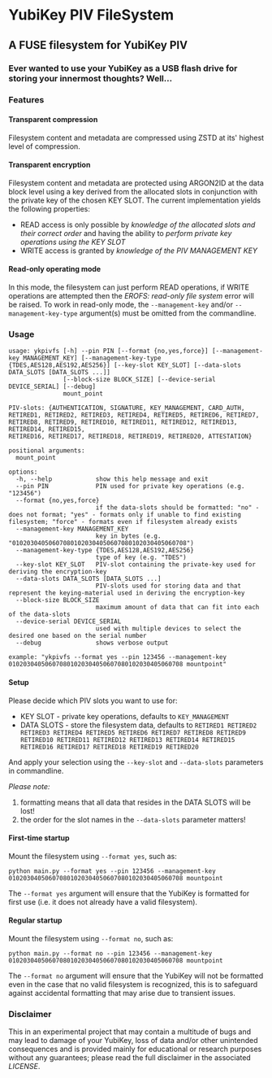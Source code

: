 # YubiKey PIV FileSystem
## A FUSE filesystem for YubiKey PIV
### Ever wanted to use your YubiKey as a USB flash drive for storing your innermost thoughts? Well... 

### Features
#### Transparent compression
Filesystem content and metadata are compressed using ZSTD at its' highest level of compression. 
#### Transparent encryption
Filesystem content and metadata are protected using ARGON2ID at the data block level using a key derived from the 
allocated slots in conjunction with the private key of the chosen KEY SLOT. The current implementation yields the 
following properties:
- READ access is only possible by *knowledge of the allocated slots and their correct order* and having the ability to 
*perform private key operations using the KEY SLOT*
- WRITE access is granted by *knowledge of the PIV MANAGEMENT KEY*
#### Read-only operating mode
In this mode, the filesystem can just perform READ operations, if WRITE operations are attempted then the *EROFS: read-only file system* error will be raised.
To work in read-only mode, the `--management-key` and/or `--management-key-type` argument(s) must be omitted from the commandline.

### Usage
```
usage: ykpivfs [-h] --pin PIN [--format {no,yes,force}] [--management-key MANAGEMENT_KEY] [--management-key-type {TDES,AES128,AES192,AES256}] [--key-slot KEY_SLOT] [--data-slots DATA_SLOTS [DATA_SLOTS ...]]
               [--block-size BLOCK_SIZE] [--device-serial DEVICE_SERIAL] [--debug]
               mount_point

PIV-slots: {AUTHENTICATION, SIGNATURE, KEY_MANAGEMENT, CARD_AUTH, RETIRED1, RETIRED2, RETIRED3, RETIRED4, RETIRED5, RETIRED6, RETIRED7, RETIRED8, RETIRED9, RETIRED10, RETIRED11, RETIRED12, RETIRED13, RETIRED14, RETIRED15,
RETIRED16, RETIRED17, RETIRED18, RETIRED19, RETIRED20, ATTESTATION}

positional arguments:
  mount_point

options:
  -h, --help            show this help message and exit
  --pin PIN             PIN used for private key operations (e.g. "123456")
  --format {no,yes,force}
                        if the data-slots should be formatted: "no" - does not format; "yes" - formats only if unable to find existing filesystem; "force" - formats even if filesystem already exists
  --management-key MANAGEMENT_KEY
                        key in bytes (e.g. "010203040506070801020304050607080102030405060708")
  --management-key-type {TDES,AES128,AES192,AES256}
                        type of key (e.g. "TDES")
  --key-slot KEY_SLOT   PIV-slot containing the private-key used for deriving the encryption-key
  --data-slots DATA_SLOTS [DATA_SLOTS ...]
                        PIV-slots used for storing data and that represent the keying-material used in deriving the encryption-key
  --block-size BLOCK_SIZE
                        maximum amount of data that can fit into each of the data-slots
  --device-serial DEVICE_SERIAL
                        used with multiple devices to select the desired one based on the serial number
  --debug               shows verbose output

example: "ykpivfs --format yes --pin 123456 --management-key 010203040506070801020304050607080102030405060708 mountpoint"
```

#### Setup
Please decide which PIV slots you want to use for:
- KEY SLOT - private key operations, defaults to `KEY_MANAGEMENT`
- DATA SLOTS - store the filesystem data, defaults to `RETIRED1 RETIRED2 RETIRED3 RETIRED4 RETIRED5 RETIRED6 RETIRED7 RETIRED8 RETIRED9 RETIRED10 RETIRED11 RETIRED12 RETIRED13 RETIRED14 RETIRED15 RETIRED16 RETIRED17 RETIRED18 RETIRED19 RETIRED20`

And apply your selection using the `--key-slot` and `--data-slots` parameters in commandline.

*Please note:*
1. formatting means that all data that resides in the DATA SLOTS will be lost!
2. the order for the slot names in the `--data-slots` parameter matters!

#### First-time startup
Mount the filesystem using `--format yes`, such as:
```
python main.py --format yes --pin 123456 --management-key 010203040506070801020304050607080102030405060708 mountpoint
```
The `--format yes` argument will ensure that the YubiKey is formatted for first use (i.e. it does not already have a valid filesystem).

#### Regular startup
Mount the filesystem using `--format no`, such as:
```
python main.py --format no --pin 123456 --management-key 010203040506070801020304050607080102030405060708 mountpoint
```
The `--format no` argument will ensure that the YubiKey will not be formatted even in the case that no valid filesystem is recognized, this is to safeguard against accidental formatting that may arise due to transient issues.

### Disclaimer
This in an experimental project that may contain a multitude of bugs and may lead to damage of your YubiKey, loss of 
data and/or other unintended consequences and is provided mainly for educational or research purposes without any 
guarantees; please read the full disclaimer in the associated *LICENSE*.
